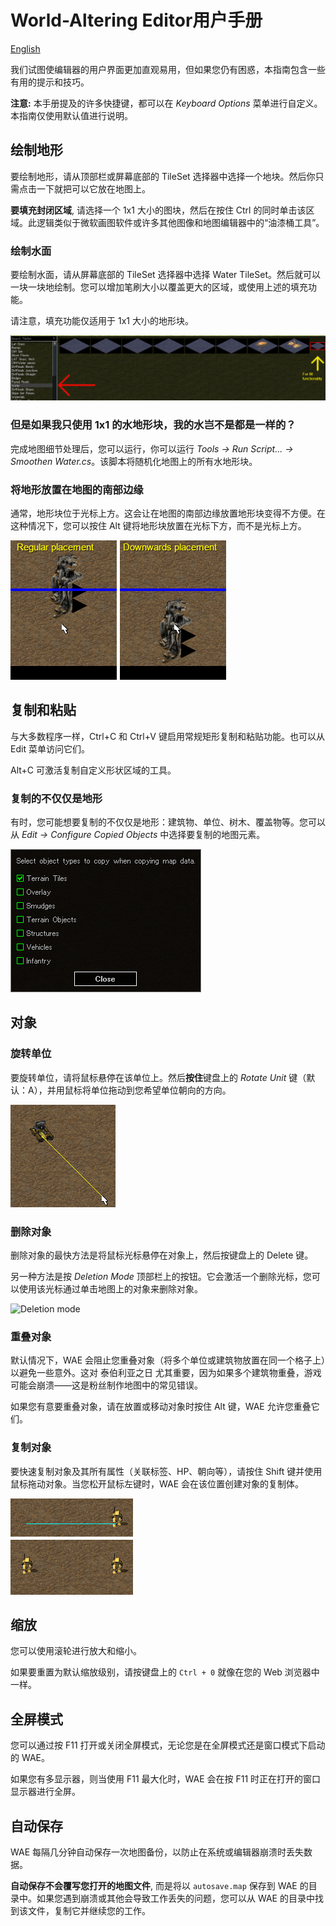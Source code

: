 # World-Altering Editor用户手册

[English](./docs/Manual.md)

我们试图使编辑器的用户界面更加直观易用，但如果您仍有困惑，本指南包含一些有用的提示和技巧。

**注意:** 本手册提及的许多快捷键，都可以在 *Keyboard Options* 菜单进行自定义。本指南仅使用默认值进行说明。

## 绘制地形

要绘制地形，请从顶部栏或屏幕底部的 TileSet 选择器中选择一个地块。然后你只需点击一下就把可以它放在地图上。

**要填充封闭区域**, 请选择一个 1x1 大小的图块，然后在按住 Ctrl 的同时单击该区域。此逻辑类似于微软画图软件或许多其他图像和地图编辑器中的“油漆桶工具”。

### 绘制水面

要绘制水面，请从屏幕底部的 TileSet 选择器中选择 Water TileSet。然后就可以一块一块地绘制。您可以增加笔刷大小以覆盖更大的区域，或使用上述的填充功能。

请注意，填充功能仅适用于 1x1 大小的地形块。

![Water selection](images/waterselection.png "Water selection")

### 但是如果我只使用 1x1 的水地形块，我的水岂不是都是一样的？

完成地图细节处理后，您可以运行，你可以运行 *Tools -> Run Script... -> Smoothen Water.cs*。该脚本将随机化地图上的所有水地形块。

### 将地形放置在地图的南部边缘

通常，地形块位于光标上方。这会让在地图的南部边缘放置地形块变得不方便。在这种情况下，您可以按住 Alt 键将地形块放置在光标下方，而不是光标上方。

![Downwards placement](images/downwardsplacement.png "Downwards placement")

## 复制和粘贴

与大多数程序一样，Ctrl+C 和 Ctrl+V 键启用常规矩形复制和粘贴功能。也可以从 Edit 菜单访问它们。

Alt+C 可激活复制自定义形状区域的工具。

### 复制的不仅仅是地形

有时，您可能想要复制的不仅仅是地形：建筑物、单位、树木、覆盖物等。您可以从  *Edit -> Configure Copied Objects* 中选择要复制的地图元素。

![Configure Copied Objects](images/configurecopiedobjects.png "Configure Copied Objects")

## 对象

### 旋转单位

要旋转单位，请将鼠标悬停在该单位上。然后**按住**键盘上的 *Rotate Unit* 键（默认：A），并用鼠标将单位拖动到您希望单位朝向的方向。

![Rotate unit](images/rotateunit.png "Rotate unit")

### 删除对象

删除对象的最快方法是将鼠标光标悬停在对象上，然后按键盘上的 Delete 键。

另一种方法是按 *Deletion Mode* 顶部栏上的按钮。它会激活一个删除光标，您可以使用该光标通过单击地图上的对象来删除对象。

![Deletion mode](https://raw.githubusercontent.com/Rampastring/WorldAlteringEditor/refs/heads/master/src/TSMapEditor/Content/ToolIcons/deletionmode.png "Deletion Mode")

### 重叠对象

默认情况下，WAE 会阻止您重叠对象（将多个单位或建筑物放置在同一个格子上）以避免一些意外。这对 泰伯利亚之日 尤其重要，因为如果多个建筑物重叠，游戏可能会崩溃——这是粉丝制作地图中的常见错误。

如果您有意要重叠对象，请在放置或移动对象时按住 Alt 键，WAE 允许您重叠它们。

### 复制对象

要快速复制对象及其所有属性（关联标签、HP、朝向等），请按住 Shift 键并使用鼠标拖动对象。当您松开鼠标左键时，WAE 会在该位置创建对象的复制体。

![Clone object](images/cloneobject.png "Clone object")

## 缩放

您可以使用滚轮进行放大和缩小。

如果要重置为默认缩放级别，请按键盘上的 `Ctrl + 0` 就像在您的 Web 浏览器中一样。

## 全屏模式

您可以通过按 F11 打开或关闭全屏模式，无论您是在全屏模式还是窗口模式下启动的 WAE。

如果您有多显示器，则当使用 F11 最大化时，WAE 会在按 F11 时正在打开的窗口显示器进行全屏。

## 自动保存

WAE 每隔几分钟自动保存一次地图备份，以防止在系统或编辑器崩溃时丢失数据。

**自动保存不会覆写您打开的地图文件**, 而是将以 `autosave.map` 保存到 WAE 的目录中。如果您遇到崩溃或其他会导致工作丢失的问题，您可以从 WAE 的目录中找到该文件，复制它并继续您的工作。
